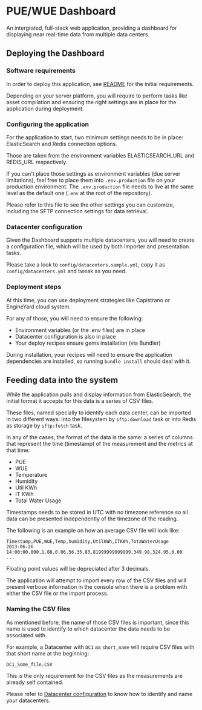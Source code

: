 # PUE/WUE Dashboard

An intergrated, full-stack web application, providing a dashboard for
displaying near real-time data from multiple data centers.

## Deploying the Dashboard

### Software requirements

In order to deploy this application, see [README](README.md) for the initial
requirements.

Depending on your server platform, you will require to perform tasks like
asset compilation and ensuring the right settings are in place for the
application during deployment.

### Configuring the application

For the application to start, two minimum settings needs to be in place:
ElasticSearch and Redis connection options.

Those are taken from the environment variables ELASTICSEARCH_URL and REDIS_URL
respectively.

If you can't place those settings as environment variables (due server
limitations), feel free to place them into `.env.production` file on your
production environment. The `.env.production` file needs to live at the same
level as the default one (`.env` at the root of the repository).

Please refer to this file to see the other settings you can customize, including
the SFTP connection settings for data retrieval.

### Datacenter configuration

Given the Dashboard supports multiple datacenters, you will need to create a
configuration file, which will be used by both importer and presentation tasks.

Please take a look to `config/datacenters.sample.yml`, copy it as
`config/datacenters.yml` and tweak as you need.

### Deployment steps

At this time, you can use deployment strategies like Capistrano or EngineYard
cloud system.

For any of those, you will need to ensure the following:

- Environment variables (or the .env files) are in place
- Datacenter configuration is also in place
- Your deploy recipes ensure gems installation (via Bundler)

During installation, your recipes will need to ensure the application
dependencies are installed, so running `bundle install` should deal with it.

## Feeding data into the system

While the application pulls and display information from ElasticSearch, the
initial format it accepts for this data is a series of CSV files.

These files, named specially to identify each data center, can be imported in
two different ways: into the filesystem by `sftp:download` task or into Redis
as storage by `sftp:fetch` task.

In any of the cases, the format of the data is the same: a series of columns
that represent the time (timestamp) of the measurement and the metrics at that
time:

- PUE
- WUE
- Temperature
- Humidity
- Util KWh
- IT KWh
- Total Water Usage

Timestamps needs to be stored in UTC with no timezone reference so all data
can be presented independently of the timezone of the reading.

The following is an example on how an average CSV file will look like:

    Timestamp,PUE,WUE,Temp,humidity,UtilKWh,ITKWh,TotaWaterUsage
    2013-06-26 14:00:00.000,1.08,0.06,56.35,83.81999999999999,349.98,324.95,0.00
    ...

Floating point values will be depreciated after 3 decimals.

The application will attempt to import every row of the CSV files and will
present verbose information in the console when there is a problem with either
the CSV file or the import process.

### Naming the CSV files

As mentioned before, the name of those CSV files is important, since this name
is used to identify to which datacenter the data needs to be associated with.

For example, a Datacenter with `DC1` as `short_name` will require CSV files
with that short name at the beginning:

    DC1_Some_file.CSV

This is the only requirement for the CSV files as the measurements are already
self contained.

Please refer to [Datacenter configuration](#datacenter-configuration) to know
how to identify and name your datacenters.
